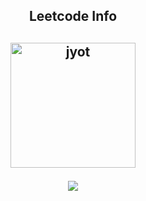 
<div align="center"> 
  
<!--   <h2>🐍 Contributions 🐍</h2>
  <img alt="snake eating my contributions" src="https://raw.githubusercontent.com/salesp07/salesp07/output/github-contribution-grid-snake.svg" />
</div> -->

<h2 align="center">Leetcode Info<h2>  
<p align="center">
<!--   <a href="https://leetcode.com/u/2k23_csds2310610/" target="_blank"><img align="center" src="https://leetcode.com/static/images/badges/2024/gif/2024-10.gif" alt="jyot" height="200" width="200" /></a> -->
<!--   <a href="https://leetcode.com/u/2k23_csds2310610/" target="_blank"><img align="center" src="https://leetcode.com/static/images/badges/2024/gif/2024-11.gif" alt="jyot" height="200" width="200" /></a> -->
<!--   <a href="https://leetcode.com/u/2k23_csds2310610/" target="_blank"><img align="center" src="https://assets.leetcode.com/static_assets/marketing/2024-100.gif" alt="jyot" height="200" width="200" /></a> -->
  <a href="https://leetcode.com/u/aishwaryguptadz/" target="_blank"><img align="center" src="https://assets.leetcode.com/static_assets/marketing/2024-50.gif" alt="jyot" height="200" width="200" /></a>
</p>
<p align="center">
  
  <img  align=top flex-grow=1 src="https://leetcard.jacoblin.cool/aishwaryguptadz?theme=dark&font=Neuton&ext=contest" />  
</p>



<br/>
 <!--<h2 align="center">⚡ Current Stats ⚡</h2> -->
<!-- <br>
<div align=center>
  <img width=390 src="https://streak-stats.demolab.com?user=iashu-777&theme=react&border_radius=10" alt="GitHub Streak" />
  <img width=390 src="https://github-readme-stats.vercel.app/api?username=iashu-777&show_icons=true&theme=react&rank_icon=github&border_radius=10" alt="readme stats" />
  <img width=325 align="center" src="https://github-readme-stats.vercel.app/api/top-langs/?username=iashu-777&hide=HTML&langs_count=8&layout=compact&theme=react&border_radius=10&size_weight=0.5&count_weight=0.5&exclude_repo=github-readme-stats" alt="top langs" />
</div>

  <br/> -->

<br/><br/>
